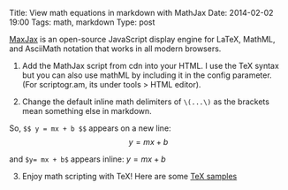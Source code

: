 Title: View math equations in markdown with MathJax
Date: 2014-02-02 19:00
Tags: math, markdown
Type: post

[MaxJax](http://docs.mathjax.org/en/latest/mathjax.html) is an open-source JavaScript display engine for LaTeX, MathML, and AsciiMath notation that works in all modern browsers. 

1) Add the MathJax script from cdn into your HTML. I use the TeX syntax but you can also use mathML by including it in the config parameter. (For scriptogr.am, its under tools > HTML editor).

	<script type="text/javascript" src="http://cdn.mathjax.org/mathjax/latest/MathJax.js?config=TeX-AMS_HTML"></script>
	
2) Change the default inline math delimiters of `\(...\)` as the brackets mean something else in markdown.

    <script type="text/x-mathjax-config">
      MathJax.Hub.Config({
        extensions: ["tex2jax.js"],
        jax: ["input/TeX", "output/HTML-CSS"],
        tex2jax: {
          inlineMath: [ ['$','$']],
          displayMath: [ ['$$','$$']],
          processEscapes: true
        },
        "HTML-CSS": { availableFonts: ["TeX"] }
      });
    </script>
So, `$$ y = mx + b $$` appears on a new line:
$$ y = mx + b $$

and `$y= mx + b$` appears inline: $y = mx + b$

3) Enjoy math scripting with TeX!
Here are some [TeX samples](http://www.mathjax.org/demos/tex-samples/)